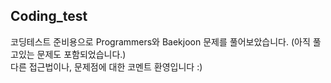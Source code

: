 ## Coding_test

코딩테스트 준비용으로 Programmers와 Baekjoon 문제를 풀어보았습니다. (아직 풀고있는 문제도 포함되었습니다.)  
다른 접근법이나, 문제점에 대한 코멘트 환영입니다 :)

